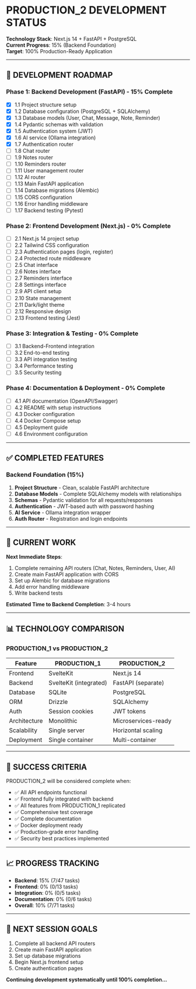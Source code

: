 # PRODUCTION_2 DEVELOPMENT STATUS

**Technology Stack**: Next.js 14 + FastAPI + PostgreSQL  
**Current Progress**: 15% (Backend Foundation)  
**Target**: 100% Production-Ready Application

---

## 🎯 DEVELOPMENT ROADMAP

### Phase 1: Backend Development (FastAPI) - 15% Complete
- [x] 1.1 Project structure setup
- [x] 1.2 Database configuration (PostgreSQL + SQLAlchemy)
- [x] 1.3 Database models (User, Chat, Message, Note, Reminder)
- [x] 1.4 Pydantic schemas with validation
- [x] 1.5 Authentication system (JWT)
- [x] 1.6 AI service (Ollama integration)
- [x] 1.7 Authentication router
- [ ] 1.8 Chat router
- [ ] 1.9 Notes router
- [ ] 1.10 Reminders router
- [ ] 1.11 User management router
- [ ] 1.12 AI router
- [ ] 1.13 Main FastAPI application
- [ ] 1.14 Database migrations (Alembic)
- [ ] 1.15 CORS configuration
- [ ] 1.16 Error handling middleware
- [ ] 1.17 Backend testing (Pytest)

### Phase 2: Frontend Development (Next.js) - 0% Complete
- [ ] 2.1 Next.js 14 project setup
- [ ] 2.2 Tailwind CSS configuration
- [ ] 2.3 Authentication pages (login, register)
- [ ] 2.4 Protected route middleware
- [ ] 2.5 Chat interface
- [ ] 2.6 Notes interface
- [ ] 2.7 Reminders interface
- [ ] 2.8 Settings interface
- [ ] 2.9 API client setup
- [ ] 2.10 State management
- [ ] 2.11 Dark/light theme
- [ ] 2.12 Responsive design
- [ ] 2.13 Frontend testing (Jest)

### Phase 3: Integration & Testing - 0% Complete
- [ ] 3.1 Backend-Frontend integration
- [ ] 3.2 End-to-end testing
- [ ] 3.3 API integration testing
- [ ] 3.4 Performance testing
- [ ] 3.5 Security testing

### Phase 4: Documentation & Deployment - 0% Complete
- [ ] 4.1 API documentation (OpenAPI/Swagger)
- [ ] 4.2 README with setup instructions
- [ ] 4.3 Docker configuration
- [ ] 4.4 Docker Compose setup
- [ ] 4.5 Deployment guide
- [ ] 4.6 Environment configuration

---

## ✅ COMPLETED FEATURES

### Backend Foundation (15%)
1. **Project Structure** - Clean, scalable FastAPI architecture
2. **Database Models** - Complete SQLAlchemy models with relationships
3. **Schemas** - Pydantic validation for all requests/responses
4. **Authentication** - JWT-based auth with password hashing
5. **AI Service** - Ollama integration wrapper
6. **Auth Router** - Registration and login endpoints

---

## 🔧 CURRENT WORK

**Next Immediate Steps**:
1. Complete remaining API routers (Chat, Notes, Reminders, User, AI)
2. Create main FastAPI application with CORS
3. Set up Alembic for database migrations
4. Add error handling middleware
5. Write backend tests

**Estimated Time to Backend Completion**: 3-4 hours

---

## 📊 TECHNOLOGY COMPARISON

### PRODUCTION_1 vs PRODUCTION_2

| Feature | PRODUCTION_1 | PRODUCTION_2 |
|---------|--------------|--------------|
| Frontend | SvelteKit | Next.js 14 |
| Backend | SvelteKit (integrated) | FastAPI (separate) |
| Database | SQLite | PostgreSQL |
| ORM | Drizzle | SQLAlchemy |
| Auth | Session cookies | JWT tokens |
| Architecture | Monolithic | Microservices-ready |
| Scalability | Single server | Horizontal scaling |
| Deployment | Single container | Multi-container |

---

## 🎯 SUCCESS CRITERIA

PRODUCTION_2 will be considered complete when:
- ✅ All API endpoints functional
- ✅ Frontend fully integrated with backend
- ✅ All features from PRODUCTION_1 replicated
- ✅ Comprehensive test coverage
- ✅ Complete documentation
- ✅ Docker deployment ready
- ✅ Production-grade error handling
- ✅ Security best practices implemented

---

## 📈 PROGRESS TRACKING

- **Backend**: 15% (7/47 tasks)
- **Frontend**: 0% (0/13 tasks)
- **Integration**: 0% (0/5 tasks)
- **Documentation**: 0% (0/6 tasks)
- **Overall**: 10% (7/71 tasks)

---

## 🚀 NEXT SESSION GOALS

1. Complete all backend API routers
2. Create main FastAPI application
3. Set up database migrations
4. Begin Next.js frontend setup
5. Create authentication pages

**Continuing development systematically until 100% completion...**
